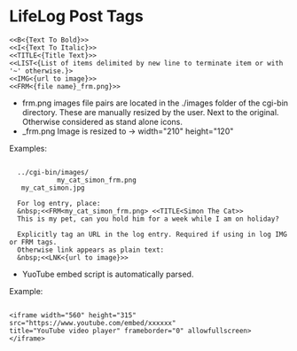 # LifeLog Post Tags

```
<<B<{Text To Bold}>>
<<I<{Text To Italic}>>
<<TITLE<{Title Text}>>
<<LIST<{List of items delimited by new line to terminate item or with '~' otherwise.}>
<<IMG<{url to image}>>
<<FRM<{file name}_frm.png}>>
```

* frm.png images file pairs are located in the ./images folder of the cgi-bin directory. These are manually resized by the user. Next to the original. Otherwise considered as stand alone icons.
* _frm.png Image is resized to -> width="210" height="120"

Examples:
```

  ../cgi-bin/images/
			my_cat_simon_frm.png
   my_cat_simon.jpg

  For log entry, place:
  &nbsp;<<FRM<my_cat_simon_frm.png> <<TITLE<Simon The Cat>>
  This is my pet, can you hold him for a week while I am on holiday?

  Explicitly tag an URL in the log entry. Required if using in log IMG or FRM tags. 
  Otherwise link appears as plain text:
  &nbsp;<<LNK<{url to image}>>

```

* YuoTube embed script is automatically parsed.

Example:

```pre

<iframe width="560" height="315" 
src="https://www.youtube.com/embed/xxxxxx" 
title="YouTube video player" frameborder="0" allowfullscreen>
</iframe>

```

